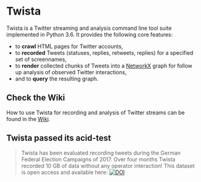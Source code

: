 # Twista
Twista is a Twitter streaming and analysis command line tool suite implemented in Python 3.6. It provides the following core features:

- to __crawl__ HTML pages for Twitter accounts,
- to __recorded__ Tweets (statuses, replies, retweets, replies) for a specified set of screennames,
- to __render__ collected chunks of Tweets into a [NetworkX](https://networkx.github.io/) graph for follow up analysis of observed Twitter interactions,
- and to __query__ the resulting graph.

## Check the Wiki

How to use Twista for recording and analysis of Twitter streams can be found in the [Wiki](https://github.com/nkratzke/twista/wiki).

## Twista passed its acid-test

> Twista has been evaluated recording tweets during the German Federal Election Campaigns of 2017. Over four months Twista recorded 10 GB of data without any operator interaction!
> This dataset is open access and available here: [![DOI](https://zenodo.org/badge/DOI/10.5281/zenodo.835735.svg)](https://doi.org/10.5281/zenodo.835735)
